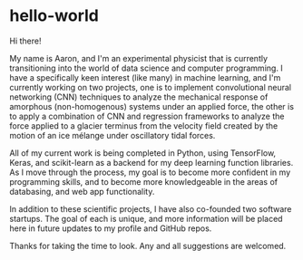 # hello-world

Hi there!

My name is Aaron, and I'm an experimental physicist that is currently transitioning into the world of data science and computer programming. I have a specifically keen interest (like many) in machine learning, and I'm currently working on two projects, one is to implement convolutional neural networking (CNN) techniques to analyze the mechanical response of amorphous (non-homogenous) systems under an applied force, the other is to apply a combination of CNN and regression frameworks to analyze the force applied to a glacier terminus from the velocity field created by the motion of an ice mélange under oscillatory tidal forces.

All of my current work is being completed in Python, using TensorFlow, Keras, and scikit-learn as a backend for my deep learning function libraries. As I move through the process, my goal is to become more confident in my programming skills, and to become more knowledgeable in the areas of databasing, and web app functionality.

In addition to these scientific projects, I have also co-founded two software startups. The goal of each is unique, and more information will be placed here in future updates to my profile and GitHub repos.

Thanks for taking the time to look. Any and all suggestions are welcomed.
